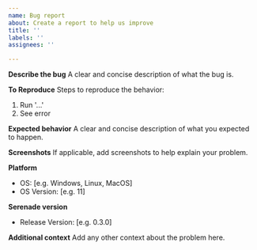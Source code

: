 ```yaml
---
name: Bug report
about: Create a report to help us improve
title: ''
labels: ''
assignees: ''

---
```


**Describe the bug**
A clear and concise description of what the bug is.

**To Reproduce**
Steps to reproduce the behavior:
1. Run '...'
2. See error

**Expected behavior**
A clear and concise description of what you expected to happen.

**Screenshots**
If applicable, add screenshots to help explain your problem.

**Platform**
 - OS: [e.g. Windows, Linux, MacOS]
 - OS Version: [e.g. 11]

**Serenade version**
 - Release Version: [e.g. 0.3.0]

**Additional context**
Add any other context about the problem here.
